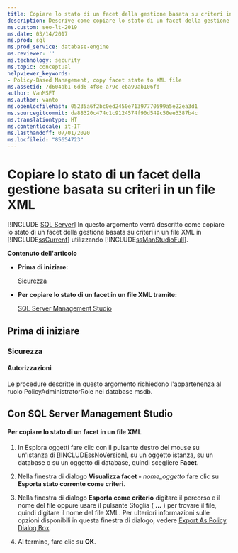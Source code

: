 ```yaml
---
title: Copiare lo stato di un facet della gestione basata su criteri in un file XML
description: Descrive come copiare lo stato di un facet della gestione basata su criteri in un file XML usando SQL Server Management Studio (SSMS).
ms.custom: seo-lt-2019
ms.date: 03/14/2017
ms.prod: sql
ms.prod_service: database-engine
ms.reviewer: ''
ms.technology: security
ms.topic: conceptual
helpviewer_keywords:
- Policy-Based Management, copy facet state to XML file
ms.assetid: 7d604ab1-6dd6-4f8e-a79c-eba99ab106fd
author: VanMSFT
ms.author: vanto
ms.openlocfilehash: 05235a6f2bc0ed2450e71397770599a5e22ea3d1
ms.sourcegitcommit: da88320c474c1c9124574f90d549c50ee3387b4c
ms.translationtype: HT
ms.contentlocale: it-IT
ms.lasthandoff: 07/01/2020
ms.locfileid: "85654723"
---
```

# <a name="copy-a-policy-based-management-facet-state-to-an-xml-file"></a>Copiare lo stato di un facet della gestione basata su criteri in un file XML
 [!INCLUDE [SQL Server](../../includes/applies-to-version/sqlserver.md)]
  In questo argomento verrà descritto come copiare lo stato di un facet della gestione basata su criteri in un file XML in [!INCLUDE[ssCurrent](../../includes/sscurrent-md.md)] utilizzando [!INCLUDE[ssManStudioFull](../../includes/ssmanstudiofull-md.md)].  
  
 **Contenuto dell'articolo**  
  
-   **Prima di iniziare:**  
  
     [Sicurezza](#Security)  
  
-   **Per copiare lo stato di un facet in un file XML tramite:**  
  
     [SQL Server Management Studio](#SSMSProcedure)  
  
##  <a name="before-you-begin"></a><a name="BeforeYouBegin"></a> Prima di iniziare  
  
###  <a name="security"></a><a name="Security"></a> Sicurezza  
  
####  <a name="permissions"></a><a name="Permissions"></a> Autorizzazioni  
 Le procedure descritte in questo argomento richiedono l'appartenenza al ruolo PolicyAdministratorRole nel database msdb.  
  
##  <a name="using-sql-server-management-studio"></a><a name="SSMSProcedure"></a> Con SQL Server Management Studio  
  
#### <a name="to-copy-a-facet-state-to-an-xml-file"></a>Per copiare lo stato di un facet in un file XML  
  
1.  In Esplora oggetti fare clic con il pulsante destro del mouse su un'istanza di [!INCLUDE[ssNoVersion](../../includes/ssnoversion-md.md)], su un oggetto istanza, su un database o su un oggetto di database, quindi scegliere **Facet**.  
  
2.  Nella finestra di dialogo **Visualizza facet -** _nome_oggetto_ fare clic su **Esporta stato corrente come criteri**.  
  
3.  Nella finestra di dialogo **Esporta come criterio** digitare il percorso e il nome del file oppure usare il pulsante Sfoglia ( **...** ) per trovare il file, quindi digitare il nome del file XML. Per ulteriori informazioni sulle opzioni disponibili in questa finestra di dialogo, vedere [Export As Policy Dialog Box](../../relational-databases/policy-based-management/export-as-policy-dialog-box.md).  
  
4.  Al termine, fare clic su **OK**.  
  
  
